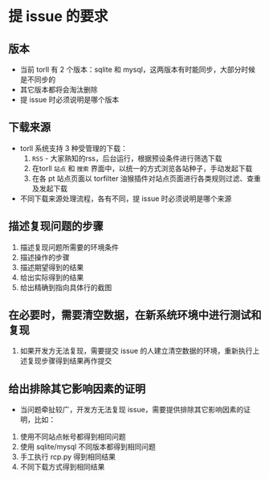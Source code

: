 # 提 issue 的要求

## 版本
* 当前 torll 有 2 个版本：sqlite 和 mysql，这两版本有时能同步，大部分时候是不同步的
* 其它版本都将会淘汰删除
* 提 issue 时必须说明是哪个版本

## 下载来源
* torll 系统支持 3 种受管理的下载：
   1. `RSS` - 大家熟知的rss，后台运行，根据预设条件进行筛选下载
   2. 在torll `站点` 和 `搜索` 界面中，以统一的方式浏览各站种子，手动发起下载
   3. 在各 pt 站点页面以 torfilter 油猴插件对站点页面进行各类规则过滤、查重及发起下载
* 不同下载来源处理流程，各有不同，提 issue 时必须说明是哪个来源

## 描述复现问题的步骤
1. 描述复现问题所需要的环境条件
2. 描述操作的步骤
3. 描述期望得到的结果
4. 给出实际得到的结果
5. 给出精确到指向具体行的截图

## 在必要时，需要清空数据，在新系统环境中进行测试和复现
1. 如果开发方无法复现，需要提交 issue 的人建立清空数据的环境，重新执行上述复现步骤得到结果再作提交

## 给出排除其它影响因素的证明
* 当问题牵扯较广，开发方无法复现 issue，需要提供排除其它影响因素的证明，比如：
1. 使用不同站点帐号都得到相同问题
2. 使用 sqlite/mysql 不同版本都得到相同问题
3. 手工执行 rcp.py 得到相同结果
4. 不同下载方式得到相同结果




